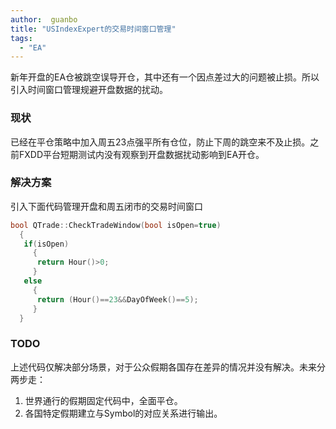 ```yaml
---
author:  guanbo
title: "USIndexExpert的交易时间窗口管理"
tags: 
  - "EA"
---
```

新年开盘的EA仓被跳空误导开仓，其中还有一个因点差过大的问题被止损。所以引入时间窗口管理规避开盘数据的扰动。

### 现状
已经在平仓策略中加入周五23点强平所有仓位，防止下周的跳空来不及止损。之前FXDD平台短期测试内没有观察到开盘数据扰动影响到EA开仓。

### 解决方案

引入下面代码管理开盘和周五闭市的交易时间窗口

```C++
bool QTrade::CheckTradeWindow(bool isOpen=true)
  {
   if(isOpen)
     {
      return Hour()>0;
     }
   else
     {
      return (Hour()==23&&DayOfWeek()==5);
     }
  }
```

### TODO

上述代码仅解决部分场景，对于公众假期各国存在差异的情况并没有解决。未来分两步走：
1. 世界通行的假期固定代码中，全面平仓。
2. 各国特定假期建立与Symbol的对应关系进行输出。